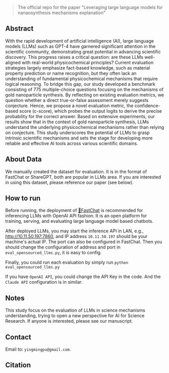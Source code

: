 > The official repo for the paper "Leveraging large language models for nanaosynthesis mechanisms explanation"


## Abstract

With the rapid development of artificial intelligence (AI), large language models (LLMs) such as GPT-4 have garnered significant attention in the scientific community, demonstrating great potential in advancing scientific discovery. This progress raises a critical question: are these LLMs well-aligned with real-world physicochemical principles? Current evaluation strategies largely emphasize fact-based knowledge, such as material property prediction or name recognition, but they often lack an understanding of fundamental physicochemical mechanisms that require logical reasoning. To bridge this gap, our study developed a benchmark consisting of 775 multiple-choice questions focusing on the mechanisms of gold nanoparticle synthesis. By reflecting on existing evaluation metrics, we question whether a direct true-or-false assessment merely suggests conjecture. Hence, we propose a novel evaluation metric, the confidence-based score (c-score), which probes the output logits to derive the precise probability for the correct answer. Based on extensive experiments, our results show that in the context of gold nanoparticle synthesis, LLMs understand the underlying physicochemical mechanisms rather than relying on conjecture. This study underscores the potential of LLMs to grasp intrinsic scientific mechanisms and sets the stage for developing more reliable and effective AI tools across various scientific domains.


## About Data

We manually created the dataset for evaluation. It is in the format of FastChat or ShareGPT, both are popular in LLMs area. If you are interested in using this dataset, please reference our paper (see below).


## How to run

Before running, the deployment of [🚀FastChat](https://github.com/lm-sys/FastChat) is recommended for inferencing LLMs with OpenAI API fashion. It is an open platform for training, serving, and evaluating large language model based chatbots.

After deployed LLMs, you may start the inference API in LAN, e.g., http://10.11.50.197:7860, and IP address `10.11.50.197` should be your machine's actual IP. The port can also be configured in FastChat. Then you should change the configuration of address and port in `eval_opensourced_llms.py`, it is easy to config. 

Finally, you could run each evaluation by simply run `python eval_opensourced_llms.py`

If you have `OpenAI API`, you could change the API Key in the code. And the `Claude API` configuration is in similar.


## Notes

This study focus on the evaluation of LLMs in science mechanisms understanding, trying to open a new perspective for AI for Science Research.  If anyone is interested, please see our manuscript.


## Contact

Email to: `yingmingpu@gmail.com`. 

## Citation

